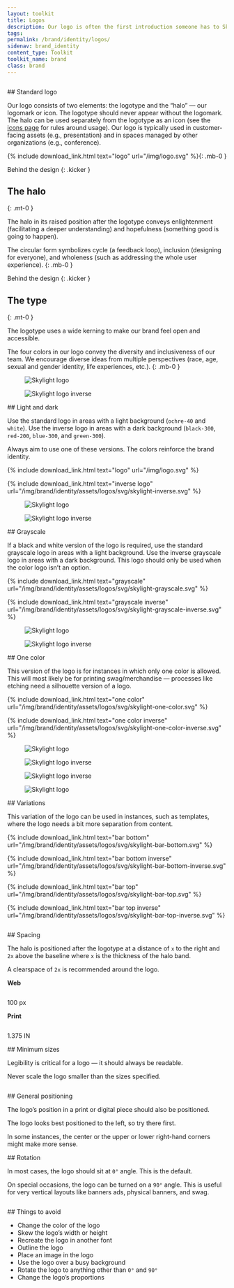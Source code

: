 ```yaml
---
layout: toolkit
title: Logos
description: Our logo is often the first introduction someone has to Skylight. It’s a powerful tool for representing ourselves to potential clients, partners, and prospective employees. We’ve provided some important rules for using our logo.
tags:
permalink: /brand/identity/logos/
sidenav: brand_identity
content_type: Toolkit
toolkit_name: brand
class: brand
---
```


<div class="row brand__content-section">
<div class="col-md-8 d-flex">
  <figure class="section__img w-100">
    <img class="px-2 py-6 w-75" src="/img/logo.svg" alt="">
  </figure>
</div>
<div class="col-md-4" markdown="1">
## Standard logo

Our logo consists of two elements: the logotype and the “halo” — our logomark or icon. The logotype should never appear without the logomark. The halo can be used separately from the logotype as an icon (see the [icons page](/brand/identity/icons/) for rules around usage). Our logo is typically used in customer-facing assets (e.g., presentation) and in spaces managed by other organizations (e.g., conference).

{% include download_link.html
  text="logo"
  url="/img/logo.svg"
%}{: .mb-0 }
</div>
</div>

<div class="row brand__content-section">
<div class="col-md-8 d-flex">
  <div class="section__container w-100">
    <img class="" src="/img/brand/identity/logos/behind-the-design--halo.svg" alt="">
  </div>
</div>
<div class="col-md-4" markdown="1">
Behind the design
{: .kicker }

## The halo
{: .mt-0 }

The halo in its raised position after the logotype conveys enlightenment (facilitating a deeper understanding) and hopefulness (something good is going to happen).

The circular form symbolizes cycle (a feedback loop), inclusion (designing for everyone), and wholeness (such as addressing the whole user experience).
{: .mb-0 }
</div>
</div>

<div class="row brand__content-section">
<div class="col-md-8 d-flex">
  <div class="section__container w-100">
    <img class="w-100" src="/img/brand/identity/logos/behind-the-design--type.svg" alt="">
  </div>
</div>
<div class="col-md-4" markdown="1">
Behind the design
{: .kicker }

## The type
{: .mt-0 }

The logotype uses a wide kerning to make our brand feel open and accessible.

The four colors in our logo convey the diversity and inclusiveness of our team. We encourage diverse ideas from multiple perspectives (race, age, sexual and gender identity, life experiences, etc.).
{: .mb-0 }
</div>
</div>

<div class="row brand__content-section">
<div class="col-md-8 d-flex flex-column">
  <figure class="section__img w-100">
    <img class="px-2 py-6 w-50" src="/img/brand/identity/assets/logos/svg/skylight-logo.svg" alt="Skylight logo">
  </figure>
  <figure class="section__img w-100 bg-gray-darker">
    <img class="px-2 py-6 w-50" src="/img/brand/identity/assets/logos/svg/skylight-inverse.svg" alt="Skylight logo inverse">
  </figure>
</div>
<div class="col-md-4" markdown="1">
## Light and dark

Use the standard logo in areas with a light background (`ochre-40` and `white`). Use the inverse logo in areas with a dark background (`black-300`, `red-200`, `blue-300`, and `green-300`).

Always aim to use one of these versions. The colors reinforce the brand identity.

{% include download_link.html
  text="logo"
  url="/img/logo.svg"
%}

{% include download_link.html
  text="inverse logo"
  url="/img/brand/identity/assets/logos/svg/skylight-inverse.svg"
%}
</div>
</div>

<div class="row brand__content-section">
<div class="col-md-8 d-flex flex-column">
  <figure class="section__img w-100">
    <img class="px-2 py-6 w-50" src="/img/brand/identity/assets/logos/svg/skylight-grayscale.svg" alt="Skylight logo">
  </figure>
  <figure class="section__img w-100 bg-gray-darker">
    <img class="px-2 py-6 w-50" src="/img/brand/identity/assets/logos/svg/skylight-grayscale-inverse.svg" alt="Skylight logo inverse">
  </figure>
</div>
<div class="col-md-4" markdown="1">
## Grayscale

If a black and white version of the logo is required, use the standard grayscale logo in areas with a light background. Use the inverse grayscale logo in areas with a dark background. This logo should only be used when the color logo isn’t an option.

{% include download_link.html
  text="grayscale"
  url="/img/brand/identity/assets/logos/svg/skylight-grayscale.svg"
%}

{% include download_link.html
  text="grayscale inverse"
  url="/img/brand/identity/assets/logos/svg/skylight-grayscale-inverse.svg"
%}
</div>
</div>

<div class="row brand__content-section">
<div class="col-md-8 d-flex flex-column">
  <figure class="section__img w-100">
    <img class="px-2 py-6 w-50" src="/img/brand/identity/assets/logos/svg/skylight-one-color.svg" alt="Skylight logo">
  </figure>
  <figure class="section__img w-100 bg-gray-darker">
    <img class="px-2 py-6 w-50" src="/img/brand/identity/assets/logos/svg/skylight-one-color-inverse.svg" alt="Skylight logo inverse">
  </figure>
</div>
<div class="col-md-4" markdown="1">
## One color

This version of the logo is for instances in which only one color is allowed. This will most likely be for printing swag/merchandise — processes like etching need a silhouette version of a logo.

{% include download_link.html
  text="one color"
  url="/img/brand/identity/assets/logos/svg/skylight-one-color.svg"
%}

{% include download_link.html
  text="one color inverse"
  url="/img/brand/identity/assets/logos/svg/skylight-one-color-inverse.svg"
%}
</div>
</div>

<div class="row brand__content-section">
<div class="col-md-8">
  <div class="section__img d-flex flex-column">
    <div class="d-flex align-items-center justify-content-center">
      <figure class="d-flex align-items-center justify-content-center w-100 mb-0">
        <img class="px-2 py-6 w-50" src="/img/brand/identity/assets/logos/svg/skylight-bar-bottom.svg" alt="Skylight logo">
      </figure>
      <figure class="d-flex align-items-center justify-content-center w-100 bg-gray-darker mb-0">
        <img class="px-2 py-6 w-50" src="/img/brand/identity/assets/logos/svg/skylight-bar-bottom-inverse.svg" alt="Skylight logo inverse">
      </figure>
    </div>
    <div class="d-flex align-items-center justify-content-center">
      <figure class="d-flex align-items-center justify-content-center w-100 bg-gray-darker mb-0">
        <img class="px-2 py-6 w-50" src="/img/brand/identity/assets/logos/svg/skylight-bar-top-inverse.svg" alt="Skylight logo inverse">
      </figure>
      <figure class="d-flex align-items-center justify-content-center w-100 mb-0">
        <img class="px-2 py-6 w-50" src="/img/brand/identity/assets/logos/svg/skylight-bar-top.svg" alt="Skylight logo">
      </figure>
    </div>
  </div>
</div>
<div class="col-md-4" markdown="1">
## Variations

This variation of the logo can be used in instances, such as templates, where the logo needs a bit more separation from content.

{% include download_link.html
  text="bar bottom"
  url="/img/brand/identity/assets/logos/svg/skylight-bar-bottom.svg"
%}

{% include download_link.html
  text="bar bottom inverse"
  url="/img/brand/identity/assets/logos/svg/skylight-bar-bottom-inverse.svg"
%}

{% include download_link.html
  text="bar top"
  url="/img/brand/identity/assets/logos/svg/skylight-bar-top.svg"
%}

{% include download_link.html
  text="bar top inverse"
  url="/img/brand/identity/assets/logos/svg/skylight-bar-top-inverse.svg"
%}
</div>
</div>

<div class="row brand__content-section">
<div class="col-md-8">
  <figure class="section__img p-5">
    <img class="w-75" src="/img/brand/identity/logos/spacing.svg" alt="">
  </figure>
</div>
<div class="col-md-4" markdown="1">
## Spacing

The halo is positioned after the logotype at a distance of `x` to the right and `2x` above the baseline where `x` is the thickness of the halo band.

A clearspace of `2x` is recommended around the logo.
</div>
</div>

<div class="row brand__content-section">
<div class="col-md-8">
  <div class="section__img justify-content-evenly py-5">
    <div class="text-center">
      <p><b>Web</b></p>
      <img class="img--min-size" src="/img/brand/identity/logos/minimum-sizes.svg" alt="">
      <p class="text-brand-info mt-2 font-2xs">100 px</p>
    </div>
    <div class="text-center">
      <p><b>Print</b></p>
      <img class="img--min-size" src="/img/brand/identity/logos/minimum-sizes.svg" alt="">
      <p class="text-brand-info mt-2 font-2xs">1.375 IN</p>
    </div>
  </div>
</div>
<div class="col-md-4" markdown="1">
## Minimum sizes

Legibility is critical for a logo — it should always be readable.

Never scale the logo smaller than the sizes specified.
</div>
</div>

<div class="row brand__content-section">
<div class="col-md-8">
  <figure class="section__img p-5">
    <img class="" src="/img/brand/identity/logos/general-positioning.svg" alt="">
  </figure>
</div>
<div class="col-md-4" markdown="1">
## General positioning

The logo’s position in a print or digital piece should also be positioned.

The logo looks best positioned to the left, so try there first.

In some instances, the center or the upper or lower right-hand corners might make more sense.
</div>
</div>

<div class="row brand__content-section">
<div class="col-md-8">
  <div class="section__container p-5">
    <div class="row">
      <div class="col-md-6 d-flex align-items-center justify-content-center">
        <img src="/img/brand/identity/logos/positioning/top-left.svg" alt="">
      </div>
      <div class="col-md-6 text-center mt-5 mt-md-0">
        <img src="/img/brand/identity/logos/positioning/top-right.svg" alt="">
      </div>
    </div>
    <div class="row mt-md-5">
      <div class="col-md-6 text-center mt-5 mt-md-0">
        <img src="/img/brand/identity/logos/positioning/bottom-left.svg" alt="">
      </div>
      <div class="col-md-6 text-center mt-5 mt-md-0">
        <img src="/img/brand/identity/logos/positioning/bottom-right.svg" alt="">
      </div>
    </div>
  </div>
</div>
<div class="col-md-4" markdown="1">
## Rotation

In most cases, the logo should sit at `0°` angle. This is the default.

On special occasions, the logo can be turned on a `90°` angle. This is useful for very vertical layouts like banners ads, physical banners, and swag.
</div>
</div>

<div class="row brand__content-section">
<div class="col-md-8">
  <figure class="section__img p-5">
    <img class="" src="/img/brand/identity/logos/things-to-avoid.svg" alt="">
  </figure>
  <div class="row">
    <div class="col-md-4">
      <img src="" alt="">
    </div>
    <div class="col-md-4">
      <img src="" alt="">
    </div>
    <div class="col-md-4">
      <img src="" alt="">
    </div>
    <div class="col-md-4">
      <img src="" alt="">
    </div>
    <div class="col-md-4">
      <img src="" alt="">
    </div>
    <div class="col-md-4">
      <img src="" alt="">
    </div>
    <div class="col-md-4">
      <img src="" alt="">
    </div>
    <div class="col-md-4">
      <img src="" alt="">
    </div>
  </div>
</div>
<div class="col-md-4" markdown="1">
## Things to avoid

- Change the color of the logo
- Skew the logo’s width or height
- Recreate the logo in another font
- Outline the logo
- Place an image in the logo
- Use the logo over a busy background
- Rotate the logo to anything other than `0°` and `90°`
- Change the logo’s proportions
</div>
</div>
